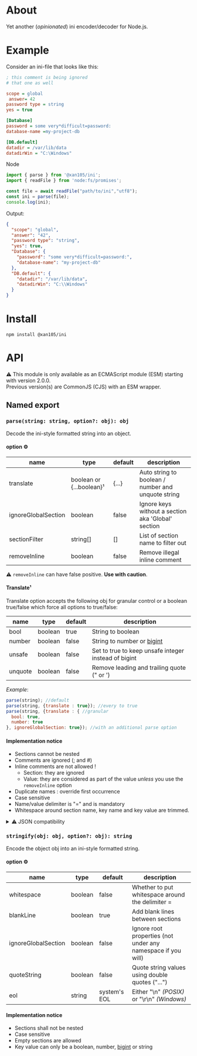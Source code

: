 About
=====

Yet another (_opinionated_) ini encoder/decoder for Node.js.

Example
=======

Consider an ini-file that looks like this:

```ini
; this comment is being ignored
# that one as well

scope = global
 answer= 42
password type = string
yes = true

[Database]
password = some very*difficult=password:
database-name =my-project-db

[DB.default]
datadir = /var/lib/data
datadirWin = "C:\Windows"
```

Node

```js
import { parse } from '@xan105/ini';
import { readFile } from 'node:fs/promises';

const file = await readFile("path/to/ini","utf8");
const ini = parse(file);
console.log(ini);
```

Output:

```json
{
  "scope": "global",
  "answer": "42",
  "password type": "string",
  "yes": true,
  "Database": {
    "password": "some very*difficult=password:",
    "database-name": "my-project-db"
  },
  "DB.default": {
    "datadir": "/var/lib/data",
    "datadirWin": "C:\\Windows"
  }
}
```

Install
=======

```
npm install @xan105/ini
```

API
===

⚠️ This module is only available as an ECMAScript module (ESM) starting with version 2.0.0.<br />
Previous version(s) are CommonJS (CJS) with an ESM wrapper.

## Named export

### `parse(string: string, option?: obj): obj`

Decode the ini-style formatted string into an object.

#### option ⚙️

|name|type|default|description|
|----|----|-------|-----------|
|translate|boolean or {...boolean}¹|{...}|Auto string to boolean / number and unquote string|
|ignoreGlobalSection|boolean|false|Ignore keys without a section aka 'Global' section|
|sectionFilter|string[]|[]|List of section name to filter out|
|removeInline|boolean|false|Remove illegal inline comment|

⚠️ `removeInline` can have false positive. **Use with caution**.

#### Translate¹

Translate option accepts the following obj for granular control or a boolean true/false which force all options to true/false:

|name|type|default|description|
|----|----|-------|-----------|
|bool|boolean|true|String to boolean|
|number|boolean|false|String to number or [bigint](https://developer.mozilla.org/en-US/docs/Web/JavaScript/Reference/Global_Objects/BigInt)|
|unsafe|boolean|false|Set to true to keep unsafe integer instead of bigint|
|unquote|boolean|false|Remove leading and trailing quote (" or ')|

_Example_: 

```js
parse(string); //default
parse(string, {translate : true}); //every to true
parse(string, {translate : { //granular
  bool: true,
  number: true
}, ignoreGlobalSection: true}); //with an additional parse option

```

#### Implementation notice

- Sections cannot be nested
- Comments are ignored (; and #)
- Inline comments are not allowed !
  + Section: they are ignored
  + Value: they are considered as part of the value _unless_ you use the `removeInline` option 
- Duplicate names : override first occurrence
- Case sensitive
- Name/value delimiter is "=" and is mandatory
- Whitespace around section name, key name and key value are trimmed.

<details>
<summary>⚠️ JSON compatibility</summary>

Some integers will be represented as **BigInt** due to their size if the related translate options are used.<br/>
**BigInt is not a valid value in the JSON spec**.<br/>
As such when stringify-ing the returned object you'll need to handle the JSON stringify replacer function to prevent it to fail.

A common workaround is to represent them as a string:

```js
JSON.stringify(data, function(key, value) {
  if(typeof value === "bigint")
    return value.toString();
  else
    return value;
});
```

</details>

### `stringify(obj: obj, option?: obj): string`

Encode the object obj into an ini-style formatted string.

#### option ⚙️

|name|type|default|description|
|----|----|-------|-----------|
|whitespace|boolean|false|Whether to put whitespace around the delimiter =|
|blankLine|boolean|true|Add blank lines between sections|
|ignoreGlobalSection|boolean|false|Ignore root properties (not under any namespace if you will)|
|quoteString|boolean|false|Quote string values using double quotes ("...")|
|eol|string|system's EOL|Either "\n" _(POSIX)_ or "\r\n" _(Windows)_|

#### Implementation notice

- Sections shall not be nested
- Case sensitive
- Empty sections are allowed
- Key value can only be a boolean, number, [bigint](https://developer.mozilla.org/en-US/docs/Web/JavaScript/Reference/Global_Objects/BigInt) or string

